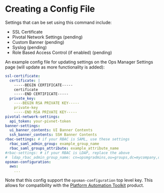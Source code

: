 <!--- Anything in this file will be appended to the final docs/configure-opsman/README.md file --->
# Creating a Config File
Settings that can be set using this command include:

- SSL Certificate
- Pivotal Network Settings (pending)
- Custom Banner (pending)
- Syslog (pending)
- Role Based Access Control (if enabled) (pending)

An example config file for updating settings 
on the Ops Manager Settings page (will update as more functionality is added):

```yaml
ssl-certificate:
  certificate: |
    -----BEGIN CERTIFICATE-----
    certificate
    -----END CERTIFICATE-----
  private_key:
    ----BEGIN RSA PRIVATE KEY-----
    private-key
    -----END RSA PRIVATE KEY-----
pivotal-network-settings:
  api_token: your-pivnet-token
banner-settings:
  ui_banner_contents: UI Banner Contents
  ssh_banner_contents: SSH Banner Contents
rbac-settings: # if your RBAC is SAML, use these settings
  rbac_saml_admin_group: example_group_name
  rbac_saml_groups_attribute: example_attribute_name
#rbac-settings: # if your RBAC is LDAP, replace the above
#  ldap_rbac_admin_group_name: cn=opsmgradmins,ou=groups,dc=mycompany,dc=com
opsman-configuration:
  aws:
    ...
```

Note that this config support the `opsman-configuration` top level key.
This allows for compatibility with the [Platform Automation Toolkit](https://docs.pivotal.io/platform-automation) product.
